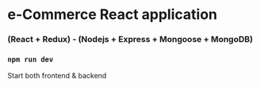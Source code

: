 # e-Commerce React application
### (React + Redux) - (Nodejs + Express + Mongoose + MongoDB)

### `npm run dev`
Start both frontend & backend
